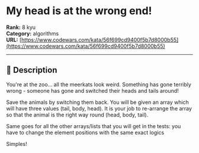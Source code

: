 # My head is at the wrong end!

**Rank:** 8 kyu  
**Category:** algorithms  
**URL:** [https://www.codewars.com/kata/56f699cd9400f5b7d8000b55](https://www.codewars.com/kata/56f699cd9400f5b7d8000b55)

---

## 📝 Description

You're at the zoo... all the meerkats look weird. Something has gone terribly wrong - someone has gone and switched their heads and tails around!

Save the animals by switching them back. You will be given an array which will have three values (tail, body, head). It is your job to re-arrange the array so that the animal is the right way round (head, body, tail).


Same goes for all the other arrays/lists that you will get in the tests: you have to change the element positions with the same exact logics

Simples!
